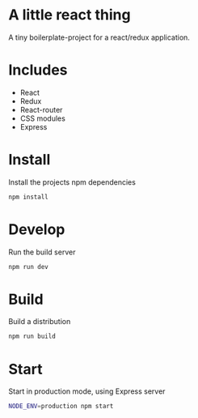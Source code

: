 A little react thing
=======

A tiny boilerplate-project for a react/redux application.

Includes
======
* React
* Redux
* React-router
* CSS modules
* Express

Install
======

Install the projects npm dependencies

```sh
npm install
```


Develop
======

Run the build server

```sh
npm run dev
```

Build
======

Build a distribution

```sh
npm run build
```

Start
======
Start in production mode, using Express server

```sh
NODE_ENV=production npm start
```
